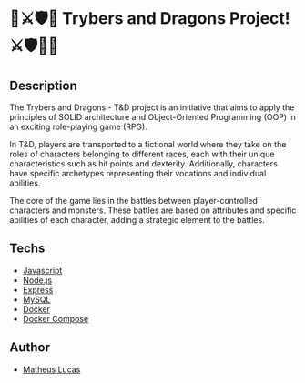 # 🚀⚔️🛡️🐉 Trybers and Dragons Project! ⚔️🛡️🐉🚀

## Description

The Trybers and Dragons - T&D project is an initiative that aims to apply the principles of SOLID architecture and Object-Oriented Programming (OOP) in an exciting role-playing game (RPG).

In T&D, players are transported to a fictional world where they take on the roles of characters belonging to different races, each with their unique characteristics such as hit points and dexterity. Additionally, characters have specific archetypes representing their vocations and individual abilities.

The core of the game lies in the battles between player-controlled characters and monsters. These battles are based on attributes and specific abilities of each character, adding a strategic element to the battles.



## Techs

- [Javascript](https://developer.mozilla.org/en-US/docs/Web/JavaScript)
- [Node.js](https://nodejs.org/en/)
- [Express](https://expressjs.com/pt-br/)
- [MySQL](https://www.mysql.com/)
- [Docker](https://www.docker.com/)
- [Docker Compose](https://docs.docker.com/compose/)


## Author

- [Matheus Lucas](https://github.com/MatheusLucas1)

